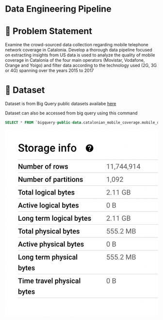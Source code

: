 # Data Engineering Pipeline

# 🔺 Problem Statement

Examine the crowd-sourced data collection regarding mobile telephone network coverage in Catalonia. Develop a thorough data pipeline focused on extracting insights from US data is used to analyze the quality of mobile coverage in Catalonia of the four main operators (Movistar, Vodafone, Orange and Yoigo) and filter data according to the technology used (2G, 3G or 4G) spanning over the years 2015 to 2017

# 🔺 Dataset

Dataset is from Big Query public datasets availabe [here](https://console.cloud.google.com/marketplace/product/gencat/cell_coverage?project=data-engineering-final-418904)

Dataset can also be accessed from big query using this command 

```sql
SELECT * FROM `bigquery-public-data.catalonian_mobile_coverage.mobile_data_2015_2017` LIMIT 1000
```

![img](https://github.com/sarathchandrikak/Data-Engineering/blob/main/project/data-info.png)

